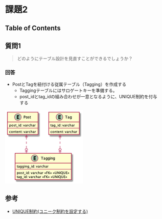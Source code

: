 # 課題2

## Table of Contents
<!-- START doctoc -->
<!-- END doctoc -->

## 質問1

> どのようにテーブル設計を見直すことができるでしょうか？

### 回答

- PostとTagを紐付ける従属テーブル（Tagging）を作成する
  - Taggingテーブルにはサロゲートキーを準備する。
  - post_idとtag_idの組み合わせが一意となるように、UNIQUE制約を付与する


![](../../../assets/anti2_after.png)

## 参考

- [UNIQUE制約(ユニーク制約を設定する)](https://www.dbonline.jp/mysql/table/index9.html)